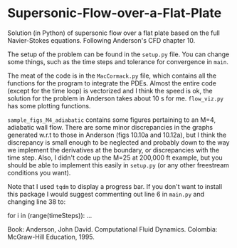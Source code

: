 # Supersonic-Flow-over-a-Flat-Plate
Solution (in Python) of supersonic flow over a flat plate based on the full Navier-Stokes equations. Following Anderson's CFD chapter 10.

The setup of the problem can be found in the `setup.py` file. You can change some things, such as the time steps and tolerance
for convergence in `main`. 

The meat of the code is in the `MacCormack.py` file, which contains all the functions for the program to integrate the PDEs. Almost the entire code (except for the time loop) is vectorized and I think the speed is ok, the solution for the problem in Anderson takes about 10 s for me. `flow_viz.py` has some plotting functions.

`sample_figs_M4_adiabatic` contains some figures pertaining to an M=4, adiabatic wall flow. There are some minor discrepancies in the graphs generated w.r.t to those in Anderson (figs 10.10a and 10.12a), but I think the discrepancy is small enough to be neglected and probably down to the way we implement the derivatives at the boundary, or discrepancies with the time step. Also, I didn't code up the M=25 at 200,000 ft example, but you should be able to implement this easily in `setup.py` (or any other freestream conditions you want).

Note that I used `tqdm` to display a progress bar. If you don't want to install this package I would suggest commenting out line 6 in `main.py` and changing line 38 to:

for i in (range(timeSteps)):
  ...

Book:
Anderson, John David. Computational Fluid Dynamics. Colombia: McGraw-Hill Education, 1995.
  
